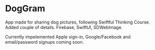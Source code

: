 # DogGram
App made for sharing dog pictures, following Swiftful Thinking Course. Added couple of details.      Firebase, SwiftUI, SDWebImage.

Currently impelemented Apple sign-in, Google/Facebook and email/password signups coming soon.
